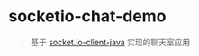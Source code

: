 # socketio-chat-demo
>基于 [socket.io-client-java](https://github.com/socketio/socket.io-client-java) 实现的聊天室应用
